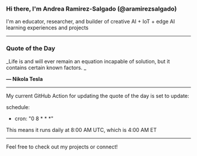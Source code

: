 ### Hi there, I'm Andrea Ramirez-Salgado (@aramirezsalgado)

I'm an educator, researcher, and builder of creative AI + IoT + edge AI learning experiences and projects

---

### Quote of the Day
<!--QUOTE_START-->
_Life is and will ever remain an equation incapable of solution, but it contains certain known factors. _

**— Nikola Tesla**
<!--QUOTE_END-->

---
My current GitHub Action for updating the quote of the day is set to update:

schedule:
  - cron: "0 8 * * *"


This means it runs daily at 8:00 AM UTC, which is 4:00 AM ET

---

Feel free to check out my projects or connect!
